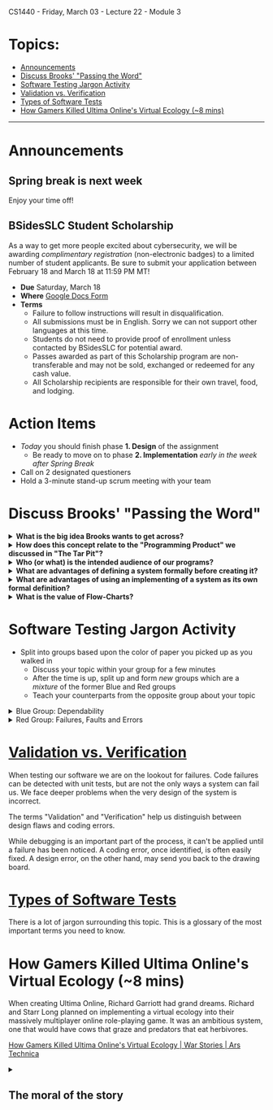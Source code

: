 CS1440 - Friday, March 03 - Lecture 22 - Module 3

# Topics:
* [Announcements](#announcements)
* [Discuss Brooks' "Passing the Word"](#discuss-brooks-passing-the-word)
* [Software Testing Jargon Activity](#software-testing-jargon-activity)
* [Validation vs. Verification](#validation-vs-verification)
* [Types of Software Tests](#types-of-software-tests)
* [How Gamers Killed Ultima Online's Virtual Ecology (~8 mins)](#how-gamers-killed-ultima-onlines-virtual-ecology-8-mins)


------------------------------------------------------------
# Announcements

## Spring break is next week

Enjoy your time off!


## BSidesSLC Student Scholarship

As a way to get more people excited about cybersecurity, we will be awarding *complimentary registration* (non-electronic badges) to a limited number of student applicants. Be sure to submit your application between February 18 and March 18 at 11:59 PM MT!

*   **Due**   Saturday, March 18
*   **Where** [Google Docs Form](https://docs.google.com/forms/d/e/1FAIpQLScGA4stAQJASrG63AU-Ejh3Dl3T9GVuQvWp1LvpccDegsVTuw/viewform?mc_cid=f5a09fe30c&mc_eid=9b0796ddc7)
*   **Terms**
    - Failure to follow instructions will result in disqualification.
    - All submissions must be in English. Sorry we can not support other languages at this time.
    - Students do not need to provide proof of enrollment unless contacted by BSidesSLC for potential award. 
    - Passes awarded as part of this Scholarship program are non-transferable and may not be sold, exchanged or redeemed for any cash value.
    - All Scholarship recipients are responsible for their own travel, food, and lodging.


# Action Items

*   *Today* you should finish phase **1. Design** of the assignment
    *   Be ready to move on to phase **2. Implementation** *early in the week after Spring Break*
*	Call on 2 designated questioners
*	Hold a 3-minute stand-up scrum meeting with your team



# Discuss Brooks' "Passing the Word"

<details>
<summary><strong>What is the big idea Brooks wants to get across?</strong></summary>

*   Documentation is an important part of a healthy and complete programming
    product.
*   The manual should be written with the end-user in mind; Explain what the
    user will see, no more, no less

</details>


<details>
<summary><strong>How does this concept relate to the "Programming Product" we discussed in "The Tar Pit"?</strong></summary>

*   A program without a manual isn't a "Product"

</details>


<details>
<summary><strong>Who (or what) is the intended audience of our programs?</strong></summary>

*   People are, just as much as machines

</details>


<details>
<summary><strong>What are advantages of defining a system formally before creating it?</strong></summary>

*   System has a unified purpose, less rough edges
*   Some careful thought was spent on it

</details>

<details>
<summary><strong>What are advantages of using an implementing of a system as its own formal definition?</strong></summary>

*   Offers a final answer to obscure questions
*   Spend less time on documentation, more time on writing code

</details>

<details>
<summary><strong>What is the value of Flow-Charts?</strong></summary>

*   Despite being invented by real-life wizard John von Neumann, they lost much
    of their utility by the time structured programming languages were created
*   Despite their visual similarity, UML class diagrams *are not* flow-charts.
    *   A flow chart describes the flow of control in a running program.
    *   UML Class diagrams, apart from the distinction between dependency and
        associations, don't have too much to say about the runtime behavior of
        programs.

</details>



# Software Testing Jargon Activity

*   Split into groups based upon the color of paper you picked up as you walked in
    *   Discuss your topic within your group for a few minutes
    *   After the time is up, split up and form *new* groups which are a *mixture* of the former Blue and Red groups
    *   Teach your counterparts from the opposite group about your topic


<details>
<summary>Blue Group: Dependability</summary>

## [Software Dependability](../Testing_Software.md#software-dependability)

Laprie J.C. (1992) Dependability: Basic Concepts and Terminology. In: Laprie
J.C. (eds) Dependability: Basic Concepts and Terminology. Dependable Computing
and Fault-Tolerant Systems, vol 5. Springer, Vienna

> **Dependability** is defined as the trustworthiness of a computer system such
> that reliance can justifiably be placed on the service it delivers [Car 82].
> The service delivered by a system is its behavior as it is perceived by its
> user(s); a user is another system (human or physical) which interacts with
> the former.
>
> Depending on the application(s) intended for the system, different emphasis
> may be put on different facets of dependability, i.e. dependability may be
> viewed according to different, but complementary, properties, which enable
> the attributes of dependability to be defined:
>
> * with respect to the readiness for usage, dependable means **available**;
> * with respect to the continuity of service, dependable means **reliable**;
> * with respect to the avoidance of catastrophic consequences on the
>   environment, dependable means **safe**;
> * with respect to the prevention of unauthorized access and/or handling of
>   information, dependable means **secure**.


## Explain the following in your own words

0.  What does **available** mean to you?
    *   Usable in multiple ways
    *   Downloaded & installed
    *   If the Amazon cloud is down, certain cloud apps **are not** available
1.  Give an example of software that needs to be **available**
    *   Canvas
    *   Your OS
    *   Your browser
2.  How does **reliable** differ from **available**?
    *   Reliable code is consistent
    *   Reliable code must be consistently available
    *   Think of the uptime - how long does it run before crashing
3.  Devise an example illustrating the difference between **reliable** and **available**.
    *   If you're lactose intolerant, milk is always *available*, but you won't have a *reliable* experience if you drink it
4.  How does **safe** differ from **secure**?
    *   Safe software doesn't destroy things if/when it crashes
    *   Secure software keeps external bad actors out
    *   Secure software prevents unauthorized users from performing certain actions
5.  Devise an example illustrating the difference between **safe** and **secure**.
    *   If malware causes your *web browser* to crash, resulting in a minor inconvenience, it is **safe** but not **secure** (unauthorized user made it crash, but nothing was permanently damaged as a result).
    *   If malware causes your Bluetooth-connected *insulin pump* to crash, resulting in a trip to the ER, it is **unsafe** as well as **insecure**

</details>



<details>
<summary>Red Group: Failures, Faults and Errors</summary>

## [Failures vs. Faults vs. Errors](../Testing_Software.md#failures-vs-faults-vs-errors)

Laprie J.C. (1992) Dependability: Basic Concepts and Terminology. In: Laprie
J.C. (eds) Dependability: Basic Concepts and Terminology. Dependable Computing
and Fault-Tolerant Systems, vol 5. Springer, Vienna

> A system **failure** occurs when the delivered service no longer complies
> with the **specification**, the latter being an agreed description of the
> system's expected function and/or service.  An **error** is that part of the
> system state which is liable to lead to subsequent failure: an error
> affecting the service is an indication that a failure occurs or has occurred.
> The adjudged or hypothesized cause of an error is a **fault**.
>
> The development of a dependable computing system calls for the *combined*
> utilization of a set of methods which can be classed into:
>
> * **fault prevention**: how to prevent fault occurrence or introduction;
> * **fault tolerance**: how to provide a service complying with the
>   specification in spite of faults;
> * **fault removal**: how to reduce the presence (number, seriousness) of
>   faults;
> * **fault forecasting**: how to estimate the present number, the future
>   incidence, and the consequences of faults.
>
> Fault prevention and fault tolerance may be seen as constituting
> dependability **procurement**: how to *provide* the system with the ability
> to deliver a service complying with the specification; fault removal and
> fault forecasting may be seen as constituting dependability **validation**:
> how to *reach confidence* in the system's ability to deliver a service
> complying with the specification.


## Explain the following in your own words

0.  What is a **failure**?
    *   Software doesn't meet specifications (or expectations)
    *   The user experiences this
1.  What is a **fault**?
    *   The cause of the failure
    *   The underlying problem
    *   The developer will be able to find this (hopefully)
2.  What is an **error**?
    *   The specific part of the program that gives rise to a fault
3.  What is the **specification** of a piece of software?
    *   A document describing in great detail what the
4.  How do **failures** and **errors** differ from **faults**?
    *   Failures are externally manifested to the users
    *   A fault is what I think went wrong
    *   An error is the line(s) of code I can point to as being incorrect
5.  Why is it difficult for a system to comply with its specification?
    *   We're human, so we're bound to miss something
        *   Both while writing the specification, as well as writing the code

</details>



# [Validation vs. Verification](../Testing_Software.md#how-to-test-software)

When testing our software we are on the lookout for failures.  Code failures can be detected with unit tests, but are not the only ways a system can fail us.  We face deeper problems when the very design of the system is incorrect.

The terms "Validation" and "Verification" help us distinguish between design flaws and coding errors.

While debugging is an important part of the process, it can't be applied until a failure has been noticed.  A coding error, once identified, is often easily fixed.  A design error, on the other hand, may send you back to the drawing board.



# [Types of Software Tests](../Testing_Software.md#types-of-software-tests)

There is a lot of jargon surrounding this topic.  This is a glossary of the most important terms you need to know.



# How Gamers Killed Ultima Online's Virtual Ecology (~8 mins)

When creating Ultima Online, Richard Garriott had grand dreams. Richard and Starr Long planned on implementing a virtual ecology into their massively multiplayer online role-playing game. It was an ambitious system, one that would have cows that graze and predators that eat herbivores.

[How Gamers Killed Ultima Online's Virtual Ecology | War Stories | Ars Technica](https://www.youtube.com/watch?v=KFNxJVTJleE)


<details>
<summary><h2>The moral of the story</h2></summary> 

Testing is good but you may still be woefully unprepared for the realities of the production environment.  Due to the sheer scale of the user base combined with their unique perspectives, your in-house tests will not address the issues they will discover.

Despite your best efforts, there are problems with your system that you'll just never discover until it becomes heavily used.

*   Scale of data; number of files, records as well as the sheer volume of data
*   Scale of network I/O
*   Scale of concurrent users
*   Your users will do things with your system that neither you nor your testers imagined possible
*   Beta-tests involving a sizable subset of your user base is one way to grapple with this problem.

</details>




